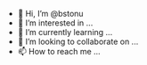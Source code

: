 - 👋 Hi, I’m @bstonu
- 👀 I’m interested in ...
- 🌱 I’m currently learning ...
- 💞️ I’m looking to collaborate on ...
- 📫 How to reach me ...

<!---
bstonu/bstonu is a ✨ special ✨ repository because its `README.md` (this file) appears on your GitHub profile.
You can click the Preview link to take a look at your changes.
--->
